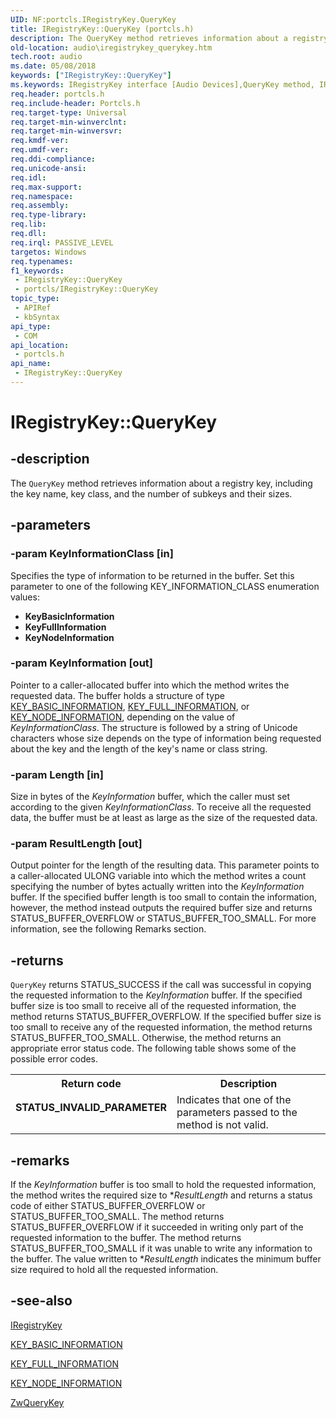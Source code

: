 ```yaml
---
UID: NF:portcls.IRegistryKey.QueryKey
title: IRegistryKey::QueryKey (portcls.h)
description: The QueryKey method retrieves information about a registry key, including the key name, key class, and the number of subkeys and their sizes.
old-location: audio\iregistrykey_querykey.htm
tech.root: audio
ms.date: 05/08/2018
keywords: ["IRegistryKey::QueryKey"]
ms.keywords: IRegistryKey interface [Audio Devices],QueryKey method, IRegistryKey.QueryKey, IRegistryKey::QueryKey, QueryKey, QueryKey method [Audio Devices], QueryKey method [Audio Devices],IRegistryKey interface, audio.iregistrykey_querykey, audmp-routines_88fe19d0-095e-4f70-b8aa-a0c908600296.xml, portcls/IRegistryKey::QueryKey
req.header: portcls.h
req.include-header: Portcls.h
req.target-type: Universal
req.target-min-winverclnt: 
req.target-min-winversvr: 
req.kmdf-ver: 
req.umdf-ver: 
req.ddi-compliance: 
req.unicode-ansi: 
req.idl: 
req.max-support: 
req.namespace: 
req.assembly: 
req.type-library: 
req.lib: 
req.dll: 
req.irql: PASSIVE_LEVEL
targetos: Windows
req.typenames: 
f1_keywords:
 - IRegistryKey::QueryKey
 - portcls/IRegistryKey::QueryKey
topic_type:
 - APIRef
 - kbSyntax
api_type:
 - COM
api_location:
 - portcls.h
api_name:
 - IRegistryKey::QueryKey
---
```


# IRegistryKey::QueryKey


## -description

The <code>QueryKey</code> method retrieves information about a registry key, including the key name, key class, and the number of subkeys and their sizes.

## -parameters

### -param KeyInformationClass [in]


Specifies the type of information to be returned in the buffer. Set this parameter to one of the following KEY_INFORMATION_CLASS enumeration values:

<ul>
<li>
<b>KeyBasicInformation</b>

</li>
<li>
<b>KeyFullInformation</b>

</li>
<li>
<b>KeyNodeInformation</b>

</li>
</ul>

### -param KeyInformation [out]


Pointer to a caller-allocated buffer into which the method writes the requested data. The buffer holds a structure of type <a href="/windows-hardware/drivers/ddi/wdm/ns-wdm-_key_basic_information">KEY_BASIC_INFORMATION</a>, <a href="/windows-hardware/drivers/ddi/wdm/ns-wdm-_key_full_information">KEY_FULL_INFORMATION</a>, or <a href="/windows-hardware/drivers/ddi/wdm/ns-wdm-_key_node_information">KEY_NODE_INFORMATION</a>, depending on the value of <i>KeyInformationClass</i>. The structure is followed by a string of Unicode characters whose size depends on the type of information being requested about the key and the length of the key's name or class string.

### -param Length [in]


Size in bytes of the <i>KeyInformation</i> buffer, which the caller must set according to the given <i>KeyInformationClass</i>. To receive all the requested data, the buffer must be at least as large as the size of the requested data.

### -param ResultLength [out]


Output pointer for the length of the resulting data. This parameter points to a caller-allocated ULONG variable into which the method writes a count specifying the number of bytes actually written into the <i>KeyInformation</i> buffer. If the specified buffer length is too small to contain the information, however, the method instead outputs the required buffer size and returns STATUS_BUFFER_OVERFLOW or STATUS_BUFFER_TOO_SMALL. For more information, see the following Remarks section.

## -returns

<code>QueryKey</code> returns STATUS_SUCCESS if the call was successful in copying the requested information to the <i>KeyInformation</i> buffer. If the specified buffer size is too small to receive all of the requested information, the method returns STATUS_BUFFER_OVERFLOW. If the specified buffer size is too small to receive any of the requested information, the method returns STATUS_BUFFER_TOO_SMALL. Otherwise, the method returns an appropriate error status code. The following table shows some of the possible error codes.

<table>
<tr>
<th>Return code</th>
<th>Description</th>
</tr>
<tr>
<td width="40%">
<dl>
<dt><b>STATUS_INVALID_PARAMETER</b></dt>
</dl>
</td>
<td width="60%">
Indicates that one of the parameters passed to the method is not valid.

</td>
</tr>
</table>

## -remarks

If the <i>KeyInformation</i> buffer is too small to hold the requested information, the method writes the required size to **ResultLength* and returns a status code of either STATUS_BUFFER_OVERFLOW or STATUS_BUFFER_TOO_SMALL. The method returns STATUS_BUFFER_OVERFLOW if it succeeded in writing only part of the requested information to the buffer. The method returns STATUS_BUFFER_TOO_SMALL if it was unable to write any information to the buffer. The value written to **ResultLength* indicates the minimum buffer size required to hold all the requested information.

## -see-also

<a href="/windows-hardware/drivers/ddi/portcls/nn-portcls-iregistrykey">IRegistryKey</a>



<a href="/windows-hardware/drivers/ddi/wdm/ns-wdm-_key_basic_information">KEY_BASIC_INFORMATION</a>



<a href="/windows-hardware/drivers/ddi/wdm/ns-wdm-_key_full_information">KEY_FULL_INFORMATION</a>



<a href="/windows-hardware/drivers/ddi/wdm/ns-wdm-_key_node_information">KEY_NODE_INFORMATION</a>



<a href="/windows-hardware/drivers/ddi/wdm/nf-wdm-zwquerykey">ZwQueryKey</a>

